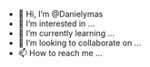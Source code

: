 - 👋 Hi, I’m @Danielymas
- 👀 I’m interested in ...
- 🌱 I’m currently learning ...
- 💞️ I’m looking to collaborate on ...
- 📫 How to reach me ...

<!---
Danielymas/Danielymas is a ✨ special ✨ repository because its `README.md` (this file) appears on your GitHub profile.
You can click the Preview link to take a look at your changes.
--->
